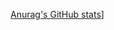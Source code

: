 [Anurag's GitHub stats](https://github-readme-stats.vercel.app/api?username=Leslie-Jiang-Hamster&hide=contribs)]
